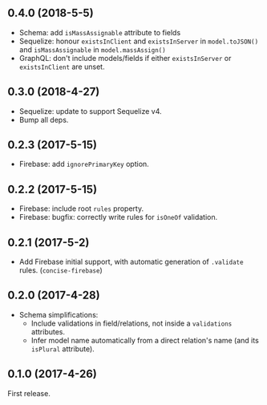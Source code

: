 ## 0.4.0 (2018-5-5)

- Schema: add `isMassAssignable` attribute to fields
- Sequelize: honour `existsInClient` and `existsInServer` in `model.toJSON()` and `isMassAssignable` in `model.massAssign()`
- GraphQL: don't include models/fields if either `existsInServer` or `existsInClient` are unset.

## 0.3.0 (2018-4-27)

- Sequelize: update to support Sequelize v4.
- Bump all deps.

## 0.2.3 (2017-5-15)

- Firebase: add `ignorePrimaryKey` option.

## 0.2.2 (2017-5-15)

- Firebase: include root `rules` property.
- Firebase: bugfix: correctly write rules for `isOneOf` validation.

## 0.2.1 (2017-5-2)

- Add Firebase initial support, with automatic generation of `.validate` rules. (`concise-firebase`)

## 0.2.0 (2017-4-28)

- Schema simplifications:
  - Include validations in field/relations, not inside a `validations` attributes.
  - Infer model name automatically from a direct relation's name (and its `isPlural` attribute).

## 0.1.0 (2017-4-26)

First release.
